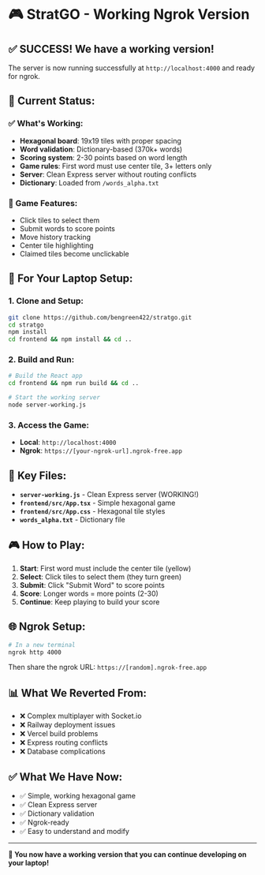 # 🎮 StratGO - Working Ngrok Version

## ✅ **SUCCESS! We have a working version!**

The server is now running successfully at `http://localhost:4000` and ready for ngrok.

## 🚀 **Current Status:**

### **✅ What's Working:**
- **Hexagonal board**: 19x19 tiles with proper spacing
- **Word validation**: Dictionary-based (370k+ words)
- **Scoring system**: 2-30 points based on word length
- **Game rules**: First word must use center tile, 3+ letters only
- **Server**: Clean Express server without routing conflicts
- **Dictionary**: Loaded from `/words_alpha.txt`

### **🎯 Game Features:**
- Click tiles to select them
- Submit words to score points
- Move history tracking
- Center tile highlighting
- Claimed tiles become unclickable

## 📱 **For Your Laptop Setup:**

### **1. Clone and Setup:**
```bash
git clone https://github.com/bengreen422/stratgo.git
cd stratgo
npm install
cd frontend && npm install && cd ..
```

### **2. Build and Run:**
```bash
# Build the React app
cd frontend && npm run build && cd ..

# Start the working server
node server-working.js
```

### **3. Access the Game:**
- **Local**: `http://localhost:4000`
- **Ngrok**: `https://[your-ngrok-url].ngrok-free.app`

## 🔧 **Key Files:**

- **`server-working.js`** - Clean Express server (WORKING!)
- **`frontend/src/App.tsx`** - Simple hexagonal game
- **`frontend/src/App.css`** - Hexagonal tile styles
- **`words_alpha.txt`** - Dictionary file

## 🎮 **How to Play:**

1. **Start**: First word must include the center tile (yellow)
2. **Select**: Click tiles to select them (they turn green)
3. **Submit**: Click "Submit Word" to score points
4. **Score**: Longer words = more points (2-30)
5. **Continue**: Keep playing to build your score

## 🌐 **Ngrok Setup:**

```bash
# In a new terminal
ngrok http 4000
```

Then share the ngrok URL: `https://[random].ngrok-free.app`

## 📊 **What We Reverted From:**

- ❌ Complex multiplayer with Socket.io
- ❌ Railway deployment issues
- ❌ Vercel build problems
- ❌ Express routing conflicts
- ❌ Database complications

## ✅ **What We Have Now:**

- ✅ Simple, working hexagonal game
- ✅ Clean Express server
- ✅ Dictionary validation
- ✅ Ngrok-ready
- ✅ Easy to understand and modify

---

**🎉 You now have a working version that you can continue developing on your laptop!** 